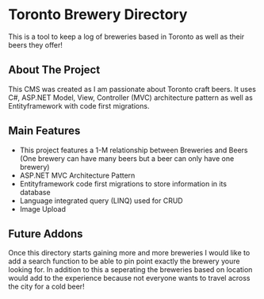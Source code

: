# Toronto Brewery Directory
This is a tool to keep a log of breweries based in Toronto as well as their beers they offer!

## About The Project
This CMS was created as I am passionate about Toronto craft beers. It uses C#, ASP.NET Model, View, Controller (MVC) architecture pattern as well as Entityframework with code first migrations. 

## Main Features
- This project features a 1-M relationship between Breweries and Beers (One brewery can have many beers but a beer can only have one brewery)
- ASP.NET MVC Architecture Pattern
- Entityframework code first migrations to store information in its database
- Language integrated query (LINQ) used for CRUD
- Image Upload

## Future Addons
Once this directory starts gaining more and more breweries I would like to add a search function to be able to pin point exactly the brewery youre looking for. In addition to this a seperating the breweries based on location would add to the experience because not everyone wants to travel across the city for a cold beer!